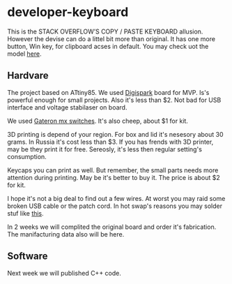 # developer-keyboard

This is the STACK OVERFLOW’S COPY / PASTE KEYBOARD allusion. However the devise can do a littel bit more than original. It has one more button, Win key, for clipboard acses in default. You may check uot the model [here](https://a360.co/3Iui5j1).

## Hardvare

The project based on ATtiny85. 
We used [Digispark](https://www.aliexpress.com/item/2043055746.html) board for MVP. Is's powerful enough for small projects.
Also it's less than $2. Not bad for USB interface and voltage stabilaser on board.

We used [Gateron mx switches](https://www.aliexpress.com/item/32797603005.html). It's also cheep, about $1 for kit. 

3D printing is depend of your region. For box and lid it's nesesory about 30 grams. In Russia it's cost less than $3. If you has frends with 3D printer, may be they print it for free. Sereosly, it's less then regular setting's consumption.

Keycaps you can print as well. But remember, the small parts needs more attention during printing. May be it's better to buy it. The price is about $2 for kit.

I hope it's not a big deal to find out a few wires. At worst you may raid some broken USB cable or the patch cord. In hot swap's reasons you may solder stuf like [this](https://www.aliexpress.com/item/32908826691.html). 

In 2 weeks we will complited the original board and order it's fabrication. The manifacturing data also will be here.

## Software

Next week we will published C++ code.
